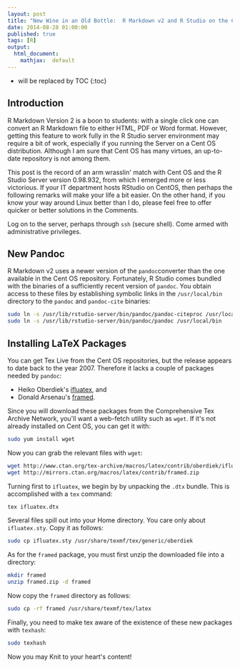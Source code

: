 ```yaml
---
layout: post
title: "New Wine in an Old Bottle:  R Markdown v2 and R Studio on the Cent OS Server"
date: 2014-08-28 01:00:00
published: true
tags: [R]
output:
  html_document:
    mathjax:  default
---
```




* will be replaced by TOC
{:toc}


## Introduction

R Markdown Version 2 is a boon to students:  with a single click one can convert an R Markdown file to either HTML, PDF or Word format.  However, getting this feature to work fully in the R Studio server environment may require a bit of work, especially if you running the Server on a Cent OS distribution.  Although I am sure that Cent OS has many virtues, an up-to-date repository is not among them.

This post is the record of an arm wrasslin' match with Cent OS and the R Studio Server version 0.98.932, from which I emerged more or less victorious.  If your IT department hosts RStudio on CentOS, then perhaps the following remarks will make your life a bit easier.  On the other hand,  if you know your way around Linux better than I do, please feel free to offer quicker or better solutions in the Comments.

Log on to the server, perhaps through `ssh` (secure shell).  Come armed with administrative privileges.

## New Pandoc

R Markdown v2 uses a newer version of the `pandoc`converter than the one available in the Cent OS repository.  Fortunately, R Studio comes bundled with the binaries of a sufficiently recent version of `pandoc`.  You obtain access to these files by establishing symbolic links in the `/usr/local/bin` directory to the `pandoc` and `pandoc-cite` binaries:

~~~ sh
sudo ln -s /usr/lib/rstudio-server/bin/pandoc/pandoc-citeproc /usr/local/bin
sudo ln -s /usr/lib/rstudio-server/bin/pandoc/pandoc /usr/local/bin
~~~

## Installing LaTeX Packages

You can get Tex Live from the Cent OS repositories, but the release appears to date back to the year 2007.  Therefore it lacks a couple of packages needed by `pandoc`:

* Heiko Oberdiek's [ifluatex](http://www.ctan.org/pkg/ifluatex), and
* Donald Arsenau's [framed](http://www.ctan.org/pkg/framed).

Since you will download these packages from the Comprehensive Tex Archive Network, you'll want a web-fetch utility such as `wget`.  If it's not already installed on Cent OS, you can get it with:

~~~ sh
sudo yum install wget
~~~

Now you can grab the relevant files with `wget`:

~~~ sh
wget http://www.ctan.org/tex-archive/macros/latex/contrib/oberdiek/ifluatex.dtx
wget http://mirrors.ctan.org/macros/latex/contrib/framed.zip
~~~

Turning first to `ifluatex`, we begin by by unpacking the `.dtx` bundle.  This is accomplished with a `tex` command:

~~~ sh
tex ifluatex.dtx
~~~

Several files spill out into your Home directory.  You care only about `ifluatex.sty`.  Copy it as follows:

~~~ sh
sudo cp ifluatex.sty /usr/share/texmf/tex/generic/oberdiek
~~~

As for the `framed` package, you must first unzip the downloaded file into a directory:

~~~ sh
mkdir framed
unzip framed.zip -d framed
~~~

Now copy the `framed` directory as follows:

~~~ sh
sudo cp -rf framed /usr/share/texmf/tex/latex
~~~

Finally, you need to make tex aware of the existence of these new packages with `texhash`:

~~~ sh
sudo texhash
~~~

Now you may Knit to your heart's content!
